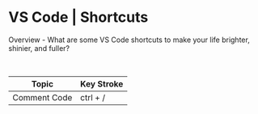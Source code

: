 # VS Code | Shortcuts

Overview - What are some VS Code shortcuts to make your life brighter, shinier, and fuller?

<br>

| Topic        | Key Stroke |
| ------------ | ---------- |
| Comment Code | ctrl + /   |
